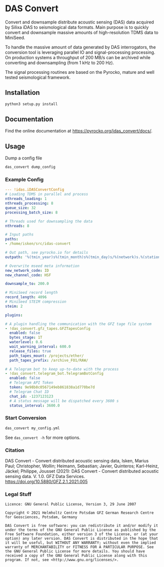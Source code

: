# DAS Convert

Convert and downsample distribute acoustic sensing (DAS) data acquired by Silixa iDAS to seismological data formats. Main purpose is to quickly convert and downsample massive amounts of high-resolution TDMS data to MiniSeed.

To handle the massive amount of data generated by DAS interrogators, the conversion tool is leveraging parallel IO and signal-processing processing. On production systems a throughput of 200 MB/s can be archived while converting and downsampling (from 1 kHz to 200 Hz).

The signal processing routines are based on the Pyrocko, mature and well tested seismological framework.

## Installation

```sh
python3 setup.py install
```

## Documentation

Find the online documentation at https://pyrocko.org/idas_convert/docs/.

## Usage

Dump a config file

```sh
das_convert dump_config
```

### Example Config
```yaml
--- !idas.iDASConvertConfig
# Loading TDMS in parallel and process
nthreads_loading: 1
nthreads_processing: 8
queue_size: 32
processing_batch_size: 8

# Threads used for downsampling the data
nthreads: 8

# Input paths
paths:
- /home/isken/src/idas-convert

# Out path, see pyrocko.io for details
outpath: '%(tmin_year)s%(tmin_month)s%(tmin_day)s/%(network)s.%(station)s_%(tmin_year)s%(tmin_month)s%(tmin_day)s.mseed'

# Overwrite mseed meta information
new_network_code: ID
new_channel_code: HSF

downsample_to: 200.0

# MiniSeed record length
record_length: 4096
# MiniSeed STEIM compression
steim: 2

plugins:

# A plugin handling the communication with the GFZ tage file system
- !das_convert.gfz_tapes.GFZTapesConfig
  enabled: false
  bytes_stage: 1T
  waterlevel: 0.6
  wait_warning_interval: 600.0
  release_files: true
  path_tapes_mount: /projects/ether/
  path_tapes_prefix: /archive_FO1/RAW/

# A Telegram bot to keep up-to-date with the process
- !das_convert.telegram_bot.TelegramBotConfig
  enabled: false
  # Telegram API Token
  token: 9e98b8c0567149eb861838a1d770be7d
  # Telegram Chat ID
  chat_id: -1237123123
  # A status message will be dispatched every 3600 s
  status_interval: 3600.0
```

### Start Conversion

```sh
das_convert my_config.yml
```

See `das_convert -h` for more options.

### Citation

DAS Convert - Convert distributed acoustic sensing data, Isken, Marius Paul; Christopher, Wollin; Heimann, Sebastian; Javier, Quinteros; Karl-Heinz, Jäckel; Philippe, Jousset (2021): DAS Convert - Convert distributed acoustic sensing data. V. 1.0. GFZ Data Services. https://doi.org/10.5880/GFZ.2.1.2021.005

### Legal Stuff
```
Licence: GNU General Public License, Version 3, 29 June 2007

Copyright © 2021 Helmholtz Centre Potsdam GFZ German Research Centre for Geosciences, Potsdam, Germany

DAS Convert is free software: you can redistribute it and/or modify it under the terms of the GNU General Public License as published by the Free Software Foundation, either version 3 of the License, or (at your option) any later version. DAS Convert is distributed in the hope that it will be useful, but WITHOUT ANY WARRANTY; without even the implied warranty of MERCHANTABILITY or FITNESS FOR A PARTICULAR PURPOSE. See the GNU General Public License for more details. You should have received a copy of the GNU General Public License along with this program. If not, see <http://www.gnu.org/licenses/>.
```
